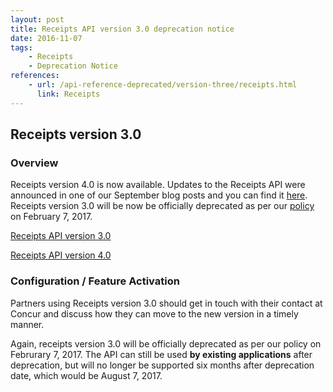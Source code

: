 ```yaml
---
layout: post
title: Receipts API version 3.0 deprecation notice
date: 2016-11-07
tags:
    - Receipts
    - Deprecation Notice
references:
    - url: /api-reference-deprecated/version-three/receipts.html
      link: Receipts
---
```



## Receipts version 3.0

### Overview

Receipts version 4.0 is now available. Updates to the Receipts API were announced in one of our September blog posts and you can find it [here](https://developer.concur.com/2016/09/12/API-Receipt-Update.html). Receipts version 3.0 will be now be officially deprecated as per our [policy](https://developer.concur.com/tools-support/reference/deprecation-policy.html) on February 7, 2017.

[Receipts API version 3.0](/api-reference-deprecated/version-three/receipts.html)

[Receipts API version 4.0](/api-reference/receipts/get-started.html)

### Configuration / Feature Activation

Partners using Receipts version 3.0 should get in touch with their contact at Concur and discuss how they can move to the new version in a timely manner.

Again, receipts version 3.0 will be officially deprecated as per our policy on Februrary 7, 2017. The API can still be used **by existing applications** after deprecation, but will no longer be supported six months after deprecation date, which would be August 7, 2017.
